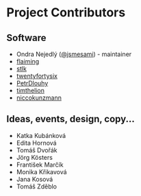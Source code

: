 Project Contributors
====================

## Software
* Ondra Nejedlý ([@jsmesami](https://twitter.com/jsmesami/)) - maintainer
* [flaiming](https://github.com/flaiming)
* [stlk](https://github.com/stlk)
* [twentyfortysix](https://github.com/twentyfortysix)
* [PetrDlouhy](https://github.com/PetrDlouhy)
* [timthelion](https://github.com/timthelion)
* [niccokunzmann](https://github.com/niccokunzmann)

## Ideas, events, design, copy...
* Katka Kubánková
* Edita Hornová
* Tomáš Dvořák
* Jörg Kösters
* František Marčík
* Monika Křikavová
* Jana Kosová
* Tomáš Zděblo
